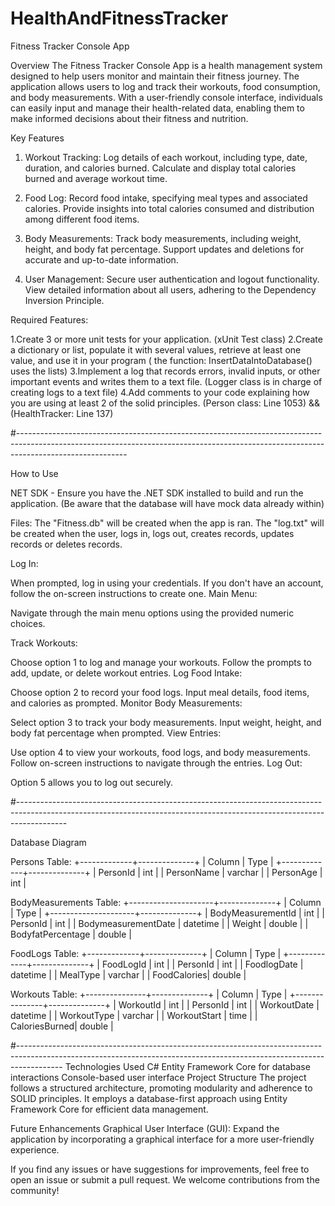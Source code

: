 # HealthAndFitnessTracker

Fitness Tracker Console App

Overview
The Fitness Tracker Console App is a health management system designed to help users monitor and maintain their fitness journey. 
The application allows users to log and track their workouts, food consumption, and body measurements. With a user-friendly console interface, 
individuals can easily input and manage their health-related data, enabling them to make informed decisions about their fitness and nutrition.

Key Features
1. Workout Tracking:
Log details of each workout, including type, date, duration, and calories burned.
Calculate and display total calories burned and average workout time.

2. Food Log:
Record food intake, specifying meal types and associated calories.
Provide insights into total calories consumed and distribution among different food items.

3. Body Measurements:
Track body measurements, including weight, height, and body fat percentage.
Support updates and deletions for accurate and up-to-date information.

4. User Management:
Secure user authentication and logout functionality.
View detailed information about all users, adhering to the Dependency Inversion Principle.

Required Features:

1.Create 3 or more unit tests for your application. (xUnit Test class)
2.Create a dictionary or list, populate it with several values, retrieve at least one value, and use it in your program ( the function: InsertDataIntoDatabase() uses the lists)
3.Implement a log that records errors, invalid inputs, or other important events and writes them to a text file. (Logger class is in charge of creating logs to a text file)
4.Add comments to your code explaining how you are using at least 2 of the solid principles. (Person class: Line 1053) && (HealthTracker: Line 137)

#---------------------------------------------------------------------------------------------------------------------------------------------------------------------------------------

How to Use

NET SDK - Ensure you have the .NET SDK installed to build and run the application.
(Be aware that the database will have mock data already within) 

Files:
The "Fitness.db" will be created when the app is ran.
The "log.txt" will be created when the user, logs in, logs out, creates records, updates records or deletes records. 


Log In:

When prompted, log in using your credentials. If you don't have an account, follow the on-screen instructions to create one.
Main Menu:

Navigate through the main menu options using the provided numeric choices.

Track Workouts:

Choose option 1 to log and manage your workouts. Follow the prompts to add, update, or delete workout entries.
Log Food Intake:

Choose option 2 to record your food logs. Input meal details, food items, and calories as prompted.
Monitor Body Measurements:

Select option 3 to track your body measurements. Input weight, height, and body fat percentage when prompted.
View Entries:

Use option 4 to view your workouts, food logs, and body measurements. Follow on-screen instructions to navigate through the entries.
Log Out:

Option 5 allows you to log out securely.

#------------------------------------------------------------------------------------------------------------------------------------------------------------------------

Database Diagram

Persons Table:
+-------------+--------------+
| Column      | Type         |
+-------------+--------------+
| PersonId    | int          |
| PersonName  | varchar      |
| PersonAge   | int          |



BodyMeasurements Table:
+---------------------+--------------+
| Column              | Type         |
+---------------------+--------------+
| BodyMeasurementId   | int          |
| PersonId            | int          |
| BodymeasurementDate | datetime     |
| Weight              | double       |
| BodyfatPercentage   | double       |



FoodLogs Table:
+-------------+--------------+
| Column      | Type         |
+-------------+--------------+
| FoodLogId   | int          |
| PersonId    | int          |
| FoodlogDate | datetime     |
| MealType    | varchar      |
| FoodCalories| double       |



Workouts Table:
+---------------+--------------+
| Column        | Type         |
+---------------+--------------+
| WorkoutId     | int          |
| PersonId      | int          |
| WorkoutDate   | datetime     |
| WorkoutType   | varchar      |
| WorkoutStart  | time         |
| CaloriesBurned| double       |


#-----------------------------------------------------------------------------------------------------------------------------------------------------------------------
Technologies Used
C#
Entity Framework Core for database interactions
Console-based user interface
Project Structure
The project follows a structured architecture, promoting modularity and adherence to SOLID principles. It employs a database-first approach using Entity Framework Core for efficient data management.

Future Enhancements
Graphical User Interface (GUI): Expand the application by incorporating a graphical interface for a more user-friendly experience.

If you find any issues or have suggestions for improvements, feel free to open an issue or submit a pull request. We welcome contributions from the community!